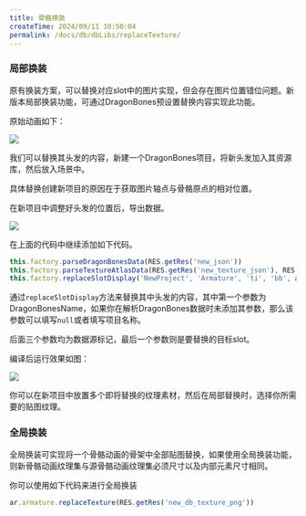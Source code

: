 ```yaml
---
title: 骨骼换装
createTime: 2024/09/11 10:50:04
permalink: /docs/db/dbLibs/replaceTexture/
---
```

### 局部换装

原有换装方案，可以替换对应slot中的图片实现，但会存在图片位置错位问题。新版本局部换装功能，可通过DragonBones预设置替换内容实现此功能。

原始动画如下：

![](577f7e442a524.png)

我们可以替换其头发的内容，新建一个DragonBones项目，将新头发加入其资源库，然后放入场景中。

具体替换创建新项目的原因在于获取图片轴点与骨骼原点的相对位置。

在新项目中调整好头发的位置后，导出数据。

![](577f7e4445bba.png)

在上面的代码中继续添加如下代码。

~~~javascript
this.factory.parseDragonBonesData(RES.getRes('new_json'))
this.factory.parseTextureAtlasData(RES.getRes('new_texture_json'), RES.getRes('new_texture_png'))
this.factory.replaceSlotDisplay('NewProject', 'Armature', 'ti', 'bb', ar.armature.getSlot('Atoufa'))
~~~

通过`replaceSlotDisplay`方法来替换其中头发的内容，其中第一个参数为DragonBonesName，如果你在解析DragonBones数据时未添加其参数，那么该参数可以填写`null`或者填写项目名称。

后面三个参数均为数据源标记，最后一个参数则是要替换的目标slot。

编译后运行效果如图：

![](577f7e4460b84.png)

你可以在新项目中放置多个即将替换的纹理素材，然后在局部替换时，选择你所需要的贴图纹理。

### 全局换装

全局换装可实现将一个骨骼动画的骨架中全部贴图替换，如果使用全局换装功能，则新骨骼动画纹理集与源骨骼动画纹理集必须尺寸以及内部元素尺寸相同。

你可以使用如下代码来进行全局换装

~~~javascript
ar.armature.replaceTexture(RES.getRes('new_db_texture_png'))
~~~
